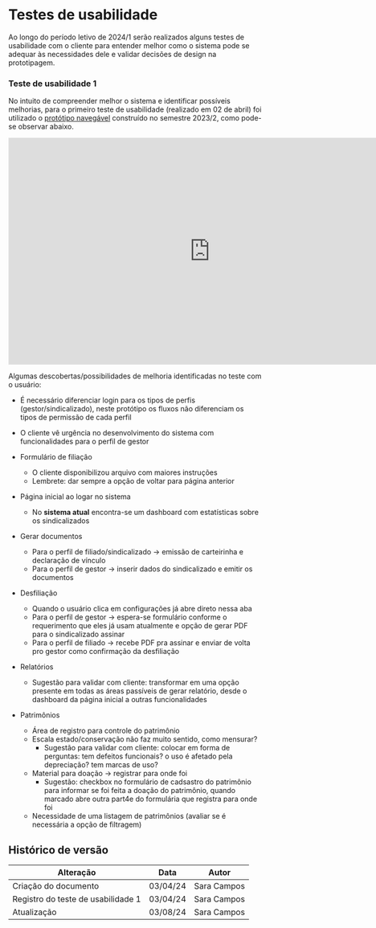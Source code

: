 # Testes de usabilidade

Ao longo do período letivo de 2024/1 serão realizados alguns testes de usabilidade com o cliente para entender melhor como o sistema pode se adequar às necessidades dele e validar decisões de design na prototipagem.

### Teste de usabilidade 1

No intuito de compreender melhor o sistema e identificar possíveis melhorias, para o primeiro teste de usabilidade (realizado em 02 de abril) foi utilizado o [protótipo navegável](https://fga-eps-mds.github.io/2023.2-SINDPOL-DOC/produto/prototipo/) construído no semestre 2023/2, como pode-se observar abaixo.

<iframe style="border: 1px solid rgba(0, 0, 0, 0.1);" width="800" height="450" src="https://www.figma.com/embed?embed_host=share&url=https%3A%2F%2Fwww.figma.com%2Fproto%2F8gIW1AmAtSPj6XSkKPHvA1%2FProt%25C3%25B3tipo-de-Alta-Fidelidade%3Ftype%3Ddesign%26node-id%3D49-2307%26t%3DouRjSrLeVGmwpP3R-1%26scaling%3Dmin-zoom%26page-id%3D0%253A1%26starting-point-node-id%3D49%253A2307%26show-proto-sidebar%3D1%26mode%3Ddesign" allowfullscreen></iframe>

Algumas descobertas/possibilidades de melhoria identificadas no teste com o usuário:

- É necessário diferenciar login para os tipos de perfis (gestor/sindicalizado), neste protótipo os fluxos não diferenciam os tipos de permissão de cada perfil

- O cliente vê urgência no desenvolvimento do sistema com funcionalidades para o perfil de gestor

- Formulário de filiação

  - O cliente disponibilizou arquivo com maiores instruções
  - Lembrete: dar sempre a opção de voltar para página anterior

- Página inicial ao logar no sistema

  - No **sistema atual** encontra-se um dashboard com estatísticas sobre os sindicalizados

- Gerar documentos

  - Para o perfil de filiado/sindicalizado → emissão de carteirinha e declaração de vínculo
  - Para o perfil de gestor → inserir dados do sindicalizado e emitir os documentos

- Desfiliação

  - Quando o usuário clica em configurações já abre direto nessa aba
  - Para o perfil de gestor → espera-se formulário conforme o requerimento que eles já usam atualmente e opção de gerar PDF para o sindicalizado assinar
  - Para o perfil de filiado → recebe PDF pra assinar e enviar de volta pro gestor como confirmação da desfiliação

- Relatórios

  - Sugestão para validar com cliente: transformar em uma opção presente em todas as áreas passíveis de gerar relatório, desde o dashboard da página inicial a outras funcionalidades

- Patrimônios

  - Área de registro para controle do patrimônio
  - Escala estado/conservação não faz muito sentido, como mensurar?
    - Sugestão para validar com cliente: colocar em forma de perguntas: tem defeitos funcionais? o uso é afetado pela depreciação? tem marcas de uso?
  - Material para doação → registrar para onde foi
    - Sugestão: checkbox no formulário de cadsastro do patrimônio para informar se foi feita a doação do patrimônio, quando marcado abre outra part4e do formulária que registra para onde foi
  - Necessidade de uma listagem de patrimônios (avaliar se é necessária a opção de filtragem)

## Histórico de versão

| Alteração                          | Data     | Autor       |
| ---------------------------------- | -------- | ----------- |
| Criação do documento               | 03/04/24 | Sara Campos |
| Registro do teste de usabilidade 1 | 03/04/24 | Sara Campos |
| Atualização                        | 03/08/24 | Sara Campos |
